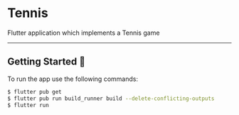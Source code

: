 # Tennis

Flutter application which implements a Tennis game

---

## Getting Started 🚀

To run the app use the following commands:

```sh
$ flutter pub get
$ flutter pub run build_runner build --delete-conflicting-outputs
$ flutter run
```
